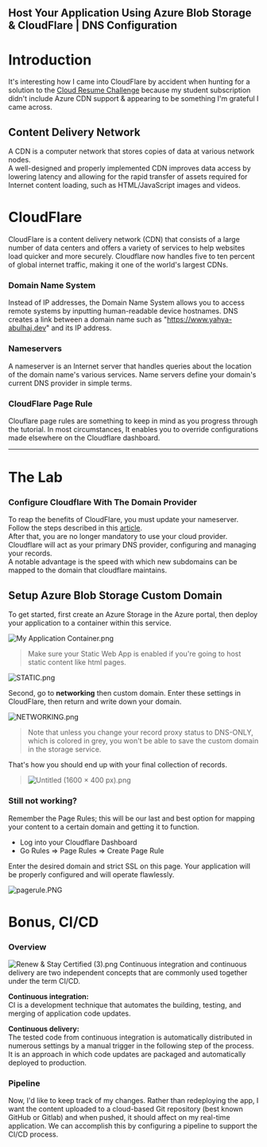 ## Host Your Application Using Azure Blob Storage & CloudFlare | DNS Configuration

# Introduction
It's interesting how I came into CloudFlare by accident when hunting for a solution to the [Cloud Resume Challenge](https://y4hya4.github.io/Azure_Cloud_Resume_Challenge/)  because my student subscription didn't include Azure CDN support & appearing to be something I'm grateful I came across.

## Content Delivery Network 
A CDN is a computer network that stores copies of data at various network nodes. <br> A well-designed and properly implemented CDN improves data access by lowering latency and allowing for the rapid transfer of assets required for Internet content loading, such as HTML/JavaScript images and videos.
# CloudFlare
CloudFlare is a content delivery network (CDN) that consists of a large number of data centers and offers a variety of services to help websites load quicker and more securely. Cloudflare now handles five to ten percent of global internet traffic, making it one of the world's largest CDNs.

### Domain Name System
Instead of IP addresses, the Domain Name System allows you to access remote systems by inputting human-readable device hostnames. DNS creates a link between a domain name such as "https://www.yahya-abulhaj.dev" and its IP address.
### Nameservers
A nameserver is an Internet server that handles queries about the location of the domain name's various services. Name servers define your domain's current DNS provider in simple terms.
### CloudFlare Page Rule 
Clouflare page rules are something to keep in mind as you progress through the tutorial. In most circumstances, It enables you to override configurations made elsewhere on the Cloudflare dashboard.

---
# The Lab
### Configure Cloudflare With The Domain Provider
To reap the benefits of CloudFlare, you must update your nameserver. Follow the steps described in this [article](https://developers.cloudflare.com/dns/zone-setups/full-setup/setup/).<br> After that, you are no longer mandatory to use your cloud provider. Cloudflare will act as your primary DNS provider, configuring and managing your records. <br> A notable advantage is the speed with which new subdomains can be mapped to the domain that cloudflare maintains.


## Setup Azure Blob Storage Custom Domain
To get started, first create an Azure Storage in the Azure portal, then deploy your application to a container within this service.

![My Application Container.png](https://cdn.hashnode.com/res/hashnode/image/upload/v1653940337556/a5Puqs2v_.png)


> Make sure your Static Web App is enabled if you're going to host static content like html pages.


![STATIC.png](https://cdn.hashnode.com/res/hashnode/image/upload/v1653940360849/GFRxVgGJ9.png)

Second, go to **networking** then custom domain. Enter these settings in CloudFlare, then return and write down your domain.

![NETWORKING.png](https://cdn.hashnode.com/res/hashnode/image/upload/v1653943290606/fzhpKp1aM.png)



> Note that unless you change your record proxy status to DNS-ONLY, which is colored in grey, you won't be able to save the custom domain in the storage service. 

That's how you should end up with your final collection of records.


> ![Untitled (1600 × 400 px).png](https://cdn.hashnode.com/res/hashnode/image/upload/v1653940520367/JkeoR672p.png)



### Still not working?
Remember the Page Rules; this will be our last and best option for mapping your content to a certain domain and getting it to function.
- Log into your Cloudflare Dashboard
- Go Rules => Page Rules => Create Page Rule

Enter the desired domain and strict SSL on this page. Your application will be properly configured and will operate flawlessly.




![pagerule.PNG](https://cdn.hashnode.com/res/hashnode/image/upload/v1653940513212/O0WKONYXy.PNG)





# Bonus, CI/CD
### Overview

![Renew & Stay Certified (3).png](https://cdn.hashnode.com/res/hashnode/image/upload/v1653941937138/mauBqmQpV.png)
Continuous integration and continuous delivery are two independent concepts that are commonly used together under the term CI/CD.

**Continuous integration:**<br> CI is a development technique that automates the building, testing, and merging of application code updates.

**Continuous delivery:**<br> The tested code from continuous integration is automatically distributed in numerous settings by a manual trigger in the following step of the process. It is an approach in which code updates are packaged and automatically deployed to production.

###  Pipeline
Now, I'd like to keep track of my changes. Rather than redeploying the app, I want the content uploaded to a cloud-based Git repository (best known GitHub or Gitlab) and when pushed, it should affect on my real-time application. We can accomplish this by configuring a pipeline to support the CI/CD process.
